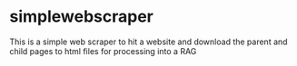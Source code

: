 # simplewebscraper
This is a simple web scraper to hit a website and download the parent and child pages to html files for processing into a RAG
